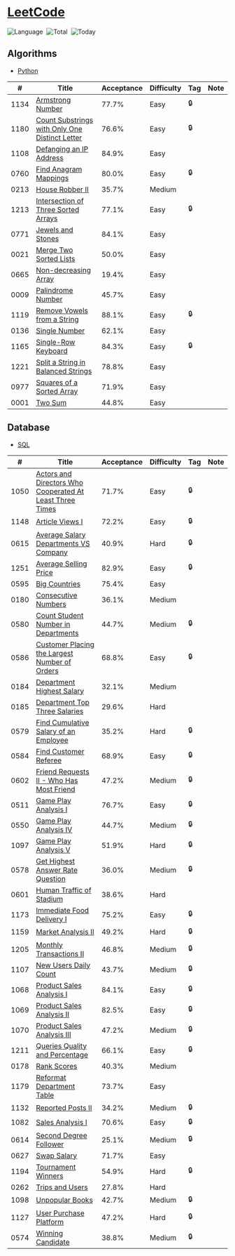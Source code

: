 # [LeetCode](https://leetcode.com/problemset/)

![Language](https://img.shields.io/badge/Language-Python3.7%20%2F%20Redshift-orange.svg)&nbsp;
![Total](https://visitor-count-badge.herokuapp.com/total.svg?repo_id=ydong188/LeetCode)&nbsp;
![Today](https://visitor-count-badge.herokuapp.com/today.svg?repo_id=ydong188/LeetCode)&nbsp;

## Algorithms


* [Python](https://github.com/ydong188/LeetCode/tree/master/Algorithms)



|  #  | Title          |Acceptance| Difficulty    | Tag          | Note| 
|-----|----------------|----------| ------------- |--------------|-----|
1134	|	[Armstrong Number](./Algorithms/1134.%20Armstrong%20Number.py)	|	77.7%	|	Easy	| 🔒 |		|||
1180	|	[Count Substrings with Only One Distinct Letter](./Algorithms/1180.%20Count%20Substrings%20with%20Only%20One%20Distinct%20Letter.py)	|	76.6%	|	Easy	| 🔒 |		|||
1108	|	[Defanging an IP Address](./Algorithms/1108.%20Defanging%20an%20IP%20Address.py)	|	84.9%	|	Easy	|		|		|||
0760	|	[Find Anagram Mappings](./Algorithms/760.%20Find%20Anagram%20Mappings.py)	|	80.0%	|	Easy	| 🔒 |		|||
0213	|	[House Robber II](./Algorithms/213.%20House%20Robber%20II.py)	|	35.7%	|	Medium	|		|		|||
1213	|	[Intersection of Three Sorted Arrays](./Algorithms/1213.%20Intersection%20of%20Three%20Sorted%20Arrays.py)	|	77.1%	|	Easy	| 🔒 |		|||
0771	|	[Jewels and Stones](./Algorithms/771.%20Jewels%20and%20Stones.py)	|	84.1%	|	Easy	|		|		|||
0021	|	[Merge Two Sorted Lists](./Algorithms/21.%20Merge%20Two%20Sorted%20Lists.py)	|	50.0%	|	Easy	|		|		|||
0665	|	[Non-decreasing Array](./Algorithms/665.%20Non-decreasing%20Array.py)	|	19.4%	|	Easy	|		|		|||
0009	|	[Palindrome Number](./Algorithms/9.%20Palindrome%20Number.py)	|	45.7%	|	Easy	|		|		|||
1119	|	[Remove Vowels from a String](./Algorithms/1119.%20Remove%20Vowels%20from%20a%20String.py)	|	88.1%	|	Easy	| 🔒 |		|||
0136	|	[Single Number](./Algorithms/136.%20Single%20Number.py)	|	62.1%	|	Easy	|		|		|||
1165	|	[Single-Row Keyboard](./Algorithms/1165.%20Single-Row%20Keyboard.py)	|	84.3%	|	Easy	| 🔒 |		|||
1221	|	[Split a String in Balanced Strings](./Algorithms/1221.%20Split%20a%20String%20in%20Balanced%20Strings.py)	|	78.8%	|	Easy	|		|		|||
0977	|	[Squares of a Sorted Array](./Algorithms/977.%20Squares%20of%20a%20Sorted%20Array.py)	|	71.9%	|	Easy	|		|		|||
0001	|	[Two Sum](./Algorithms/1.%20Two%20Sum.py)	|	44.8%	|	Easy	|		|		|||




## Database


* [SQL](https://github.com/ydong188/LeetCode/tree/master/Database)



|  #  | Title          |Acceptance| Difficulty    | Tag          | Note| 
|-----|----------------|----------| ------------- |--------------|-----|
1050	|	[Actors and Directors Who Cooperated At Least Three Times](./Database/1050.%20Actors%20and%20Directors%20Who%20Cooperated%20At%20Least%20Three%20Times.sql)	|	71.7%	|	Easy	| 🔒 |		|||
1148	|	[Article Views I](./Database/1148.%20Article%20Views%20I.sql)	|	72.2%	|	Easy	| 🔒 |		|||
0615	|	[Average Salary Departments VS Company](./Database/615.%20Average%20Salary%20Departments%20VS%20Company.sql)	|	40.9%	|	Hard	| 🔒 |		|||
1251	|	[Average Selling Price](./Database/1251.%20Average%20Selling%20Price.sql)	|	82.9%	|	Easy	| 🔒 |		|||
0595	|	[Big Countries](./Database/595.%20Big%20Countries.sql)	|	75.4%	|	Easy	|		|		|||
0180	|	[Consecutive Numbers](./Database/180.%20Consecutive%20Numbers.sql)	|	36.1%	|	Medium	|		|		|||
0580	|	[Count Student Number in Departments](./Database/580.%20Count%20Student%20Number%20in%20Departments.sql)	|	44.7%	|	Medium	| 🔒 |		|||
0586	|	[Customer Placing the Largest Number of Orders](./Database/586.%20Customer%20Placing%20the%20Largest%20Number%20of%20Orders.sql)	|	68.8%	|	Easy	| 🔒 |		|||
0184	|	[Department Highest Salary](./Database/184.%20Department%20Highest%20Salary.sql)	|	32.1%	|	Medium	|		|		|||
0185	|	[Department Top Three Salaries](./Database/185.%20Department%20Top%20Three%20Salaries.sql)	|	29.6%	|	Hard	|		|		|||
0579	|	[Find Cumulative Salary of an Employee](./Database/579.%20Find%20Cumulative%20Salary%20of%20an%20Employee.sql)	|	35.2%	|	Hard	| 🔒 |		|||
0584	|	[Find Customer Referee](./Database/584.%20Find%20Customer%20Referee.sql)	|	68.9%	|	Easy	| 🔒 |		|||
0602	|	[Friend Requests II - Who Has Most Friend](./Database/602.%20Friend%20Requests%20II%20-%20Who%20Has%20Most%20Friend.sql)|	47.2%	|	Medium	| 🔒 |		|||
0511	|	[Game Play Analysis I](./Database/511.%20Game%20Play%20Analysis%20I.sql)	|	76.7%	|	Easy	| 🔒 |		|||
0550	|	[Game Play Analysis IV](./Database/550.%20Game%20Play%20Analysis%20IV.sql)	|	44.7%	|	Medium	| 🔒 |		|||
1097	|	[Game Play Analysis V](./Database/1097.%20Game%20Play%20Analysis%20V.sql)	|	51.9%	|	Hard	| 🔒 |		|||
0578	|	[Get Highest Answer Rate Question](./Database/578.%20Get%20Highest%20Answer%20Rate%20Question.sql)	|	36.0%	|	Medium	| 🔒 |		|||
0601	|	[Human Traffic of Stadium](./Database/601.%20Human%20Traffic%20of%20Stadium.sql)	|	38.6%	|	Hard	|		|		|||
1173	|	[Immediate Food Delivery I](./Database/1173.%20Immediate%20Food%20Delivery%20I.sql)	|	75.2%	|	Easy	| 🔒 |		|||
1159	|	[Market Analysis II](./Database/1159.%20Market%20Analysis%20II.sql)	|	49.2%	|	Hard	| 🔒 |		|||
1205	|	[Monthly Transactions II](./Database/1205.%20Monthly%20Transactions%20II.sql)	|	46.8%	|	Medium	| 🔒 |		|||
1107	|	[New Users Daily Count](./Database/1107.%20New%20Users%20Daily%20Count.sql)	|	43.7%	|	Medium	| 🔒 |		|||
1068	|	[Product Sales Analysis I](./Database/1068.%20Product%20Sales%20Analysis%20I.sql)	|	84.1%	|	Easy	| 🔒 |		|||
1069	|	[Product Sales Analysis II](./Database/1069.%20Product%20Sales%20Analysis%20II.sql)	|	82.5%	|	Easy	| 🔒 |		|||
1070	|	[Product Sales Analysis III](./Database/1070.%20Product%20Sales%20Analysis%20III.sql)	|	47.2%	|	Medium	| 🔒 |		|||
1211	|	[Queries Quality and Percentage](./Database/1211.%20Queries%20Quality%20and%20Percentage.sql)	|	66.1%	|	Easy	| 🔒 |		|||
0178	|	[Rank Scores](./Database/178.%20Rank%20Scores.sql)	|	40.3%	|	Medium	|		|		|||
1179	|	[Reformat Department Table](./Database/1179.%20Reformat%20Department%20Table.sql)	|	73.7%	|	Easy	|		|		|||
1132	|	[Reported Posts II](./Database/1132.%20Reported%20Posts%20II.sql)	|	34.2%	|	Medium	| 🔒 |		|||
1082	|	[Sales Analysis I](./Database/1082.%20Sales%20Analysis%20I.sql)	|	70.6%	|	Easy	| 🔒 |		|||
0614	|	[Second Degree Follower](./Database/614.%20Second%20Degree%20Follower.sql)	|	25.1%	|	Medium	| 🔒 |		|||
0627	|	[Swap Salary](./Database/627.%20Swap%20Salary.sql)	|	71.7%	|	Easy	|		|		|||
1194	|	[Tournament Winners](./Database/1194.%20Tournament%20Winners.sql)	|	54.9%	|	Hard	| 🔒 |		|||
0262	|	[Trips and Users](./Database/262.%20Trips%20and%20Users.sql)	|	27.8%	|	Hard	|		|		|||
1098	|	[Unpopular Books](./Database/1098.%20Unpopular%20Books.sql)	|	42.7%	|	Medium	| 🔒 |		|||
1127	|	[User Purchase Platform](./Database/1127.%20User%20Purchase%20Platform.sql)	|	47.2%	|	Hard	| 🔒 |		|||
0574	|	[Winning Candidate ](./Database/574.%20Winning%20Candidate.sql)	|	38.8%	|	Medium	| 🔒 |		|||
